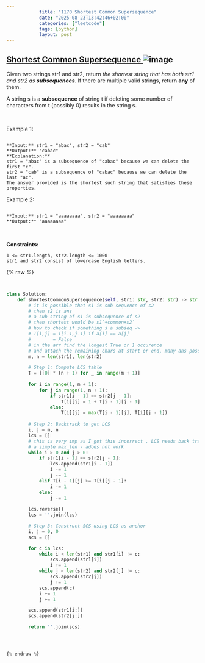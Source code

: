 ```yaml
---
            title: "1170 Shortest Common Supersequence"
            date: "2025-08-23T13:42:46+02:00"
            categories: ["leetcode"]
            tags: [python]
            layout: post
---
```

            
## [Shortest Common Supersequence ](https://leetcode.com/problems/shortest-common-supersequence) ![image](https://img.shields.io/badge/Difficulty-Hard-red)

Given two strings str1 and str2, return *the shortest string that has both *str1* and *str2* as **subsequences***. If there are multiple valid strings, return **any** of them.

A string s is a **subsequence** of string t if deleting some number of characters from t (possibly 0) results in the string s.

 

Example 1:

```

**Input:** str1 = "abac", str2 = "cab"
**Output:** "cabac"
**Explanation:** 
str1 = "abac" is a subsequence of "cabac" because we can delete the first "c".
str2 = "cab" is a subsequence of "cabac" because we can delete the last "ac".
The answer provided is the shortest such string that satisfies these properties.

```

Example 2:

```

**Input:** str1 = "aaaaaaaa", str2 = "aaaaaaaa"
**Output:** "aaaaaaaa"

```

 

**Constraints:**

	1 <= str1.length, str2.length <= 1000
	str1 and str2 consist of lowercase English letters.

{% raw %}


```python


class Solution:
    def shortestCommonSupersequence(self, str1: str, str2: str) -> str:
        # it is possible that s1 is sub sequence of s2 
        # then s2 is ans
        # a sub string of s1 is subsequence of s2
        # then shortest would be s1`+common+s2`
        # how to check if something s a subseq -> 
        # T[i,j] = T[i-1,j-1] if a[i] == a[j]
        #        = False
        # in the arr find the longest True or 1 occurence
        # and attach the remaining chars at start or end, many ans possible
        m, n = len(str1), len(str2)

        # Step 1: Compute LCS table
        T = [[0] * (n + 1) for _ in range(m + 1)]
        
        for i in range(1, m + 1):
            for j in range(1, n + 1):
                if str1[i - 1] == str2[j - 1]:
                    T[i][j] = 1 + T[i - 1][j - 1]
                else:
                    T[i][j] = max(T[i - 1][j], T[i][j - 1])
        
        # Step 2: Backtrack to get LCS
        i, j = m, n
        lcs = []
        # this is very imp as I got this incorrect , LCS needs back tracking 
        # a simple max_len - adoes not work
        while i > 0 and j > 0:
            if str1[i - 1] == str2[j - 1]:
                lcs.append(str1[i - 1])
                i -= 1
                j -= 1
            elif T[i - 1][j] >= T[i][j - 1]:
                i -= 1
            else:
                j -= 1
        
        lcs.reverse()
        lcs = ''.join(lcs)

        # Step 3: Construct SCS using LCS as anchor
        i, j = 0, 0
        scs = []

        for c in lcs:
            while i < len(str1) and str1[i] != c:
                scs.append(str1[i])
                i += 1
            while j < len(str2) and str2[j] != c:
                scs.append(str2[j])
                j += 1
            scs.append(c)
            i += 1
            j += 1

        scs.append(str1[i:])
        scs.append(str2[j:])

        return ''.join(scs)




{% endraw %}
```
